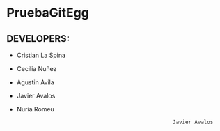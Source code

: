 # PruebaGitEgg

## DEVELOPERS:

* Cristian La Spina
* Cecilia Nuñez
* Agustin Avila
* Javier Avalos 
* Nuria Romeu 




















                                                        Javier Avalos
